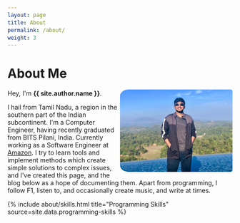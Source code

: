 ```yaml
---
layout: page
title: About
permalink: /about/
weight: 3
---
```


<div id="container" class="my-2">
    <h1 class="align-items-left"><b>About Me</b></h1>
    <img align="right" width="50%" style="border-radius: 8% 2% 2% 8%" src="../assets/img/aboutProfile.jpeg" alt="{{ site.title }}" class="wow animated slideInRight" data-wow-delay=".25s">
</div>

Hey, I'm **{{ site.author.name }}**.<br>

I hail from Tamil Nadu, a region in the southern part of the Indian subcontinent. I'm a Computer Engineer, having 
recently graduated from BITS Pilani, India. Currently working as a Software Engineer at 
[Amazon](https://www.aboutamazon.com/). I try to learn tools and implement methods which create simple solutions to 
complex issues, and I've created this page, and the blog below as a hope of documenting them. Apart from programming, 
I follow F1, listen to, and occasionally create music, and write at times.

<div class="row">
{% include about/skills.html title="Programming Skills" source=site.data.programming-skills %}
</div>